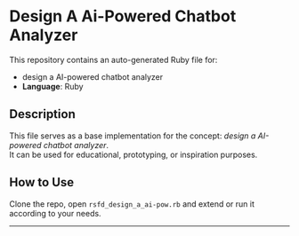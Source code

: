 # Design A Ai-Powered Chatbot Analyzer

This repository contains an auto-generated Ruby file for:

- design a AI-powered chatbot analyzer
- **Language**: Ruby

## Description

This file serves as a base implementation for the concept: *design a AI-powered chatbot analyzer*.  
It can be used for educational, prototyping, or inspiration purposes.

## How to Use

Clone the repo, open `rsfd_design_a_ai-pow.rb` and extend or run it according to your needs.

---


